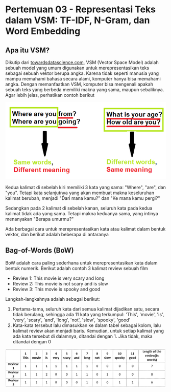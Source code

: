 # Pertemuan 03 - Representasi Teks dalam VSM: TF-IDF, N-Gram, dan Word Embedding

## Apa itu VSM?
Dikutip dari [towardsdatascience.com](https://towardsdatascience.com/vector-space-models-48b42a15d86d/), VSM (Vector Space Model) adalah sebuah model yang umum digunakan untuk merepresentasikan teks sebagai sebuah vektor berupa angka. Karena tidak seperti manusia yang mampu memahami bahasa secara alami, komputer hanya bisa memahami angka. Dengan memanfaatkan VSM, komputer bisa mengenali apakah sebuah teks yang berbeda memiliki makna yang sama, maupun sebaliknya. Agar lebih jelas, perhatikan contoh berikut

![contoh1](vsm.png)

Kedua kalimat di sebelah kiri memiliki 3 kata yang sama: "Where", "are", dan "you". Tetapi kata selanjutnya yang akan membuat makna keseluruhan kalimat berubah, menjadi "Dari mana kamu?" dan "Ke mana kamu pergi?"

Sedangkan pada 2 kalimat di sebelah kanan, seluruh kata pada kedua kalimat tidak ada yang sama. Tetapi makna keduanya sama, yang intinya menanyakan "Berapa umurmu?"

Ada berbagai cara untuk merepresentasikan kata atau kalimat dalam bentuk vektor, dan berikut adalah beberapa di antaranya

## Bag-of-Words (BoW)

BoW adalah cara paling sederhana untuk merepresentasikan kata dalam bentuk numerik. Berikut adalah contoh 3 kalimat review sebuah film

- Review 1: This movie is very scary and long
- Review 2: This movie is not scary and is slow
- Review 3: This movie is spooky and good

Langkah-langkahnya adalah sebagai berikut:
1. Pertama-tama, seluruh kata dari semua kalimat dijadikan satu, secara tidak berulang, sehingga ada 11 kata yang terkumpul: 'This', 'movie', 'is', 'very', 'scary', 'and', 'long', 'not',  'slow', 'spooky',  'good'
2. Kata-kata tersebut lalu dimasukkan ke dalam tabel sebagai kolom, lalu kalimat review akan menjadi baris. Kemudian, untuk setiap kalimat yang ada kata tersebut di dalamnya, ditandai dengan 1. Jika tidak, maka ditandai dengan 0

![bagofwords](bow.png)
